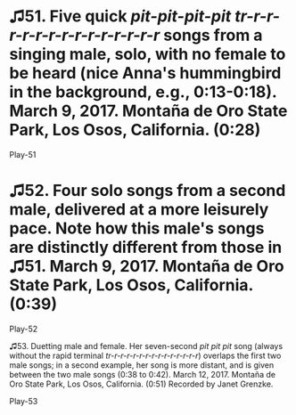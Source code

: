 ♫51. Five quick *pit-pit-pit-pit tr-r-r-r-r-r-r-r-r-r-r-r-r-r-r* songs from a singing male, solo, with no female to be heard (nice Anna's hummingbird in the background, e.g., 0:13-0:18). March 9, 2017. Montaña de Oro State Park, Los Osos, California. (0:28)
=================================================================================================================================================================================================================================================================

Play-51

♫52. Four solo songs from a second male, delivered at a more leisurely pace. Note how this male's songs are distinctly different from those in ♫51. March 9, 2017. Montaña de Oro State Park, Los Osos, California. (0:39)
==========================================================================================================================================================================================================================

Play-52

♫53. Duetting male and female. Her seven-second *pit pit pit* song
(always without the rapid terminal *tr-r-r-r-r-r-r-r-r-r-r-r-r-r-r*)
overlaps the first two male songs; in a second example, her song is more
distant, and is given between the two male songs (0:38 to 0:42). March
12, 2017. Montaña de Oro State Park, Los Osos, California. (0:51)
Recorded by Janet Grenzke.

Play-53


